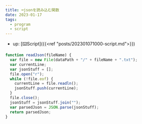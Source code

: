 ```yaml
---
title: ⌨️jsonを読み込む関数
date: 2023-01-17
tags:
  - program
  - script
---
```


- up: [⌨️Script]({{<ref "posts/202301071000-script.md">}})  

```javascript
function readJson(fileName) {
  var file = new File(dataPath + "/" + fileName + ".txt");
  var currentLine;
  var jsonStuff = [];
  file.open("r");
  while (!file.eof) {
    currentLine = file.readln();
    jsonStuff.push(currentLine);
  }
  file.close();
  jsonStuff = jsonStuff.join("");
  var parsedJson = JSON.parse(jsonStuff);
  return parsedJson;
}
```